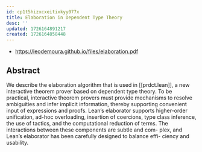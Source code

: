 ```yaml
---
id: cp1t5hizxcxeitixkyy077x
title: Elaboration in Dependent Type Theory
desc: ''
updated: 1726164891217
created: 1726164858448
---
```


- https://leodemoura.github.io/files/elaboration.pdf

## Abstract

We describe the elaboration algorithm that is used in [[prdct.lean]], a new interactive theorem prover based on dependent type theory. To be practical, interactive theorem provers must provide mechanisms to resolve ambiguities and infer implicit information, thereby supporting convenient input of expressions and proofs. Lean’s elaborator supports higher-order unification, ad-hoc overloading, insertion of coercions, type class inference, the use of tactics, and the computational reduction of terms. The interactions between these components are subtle and com- plex, and Lean’s elaborator has been carefully designed to balance effi- ciency and usability.
